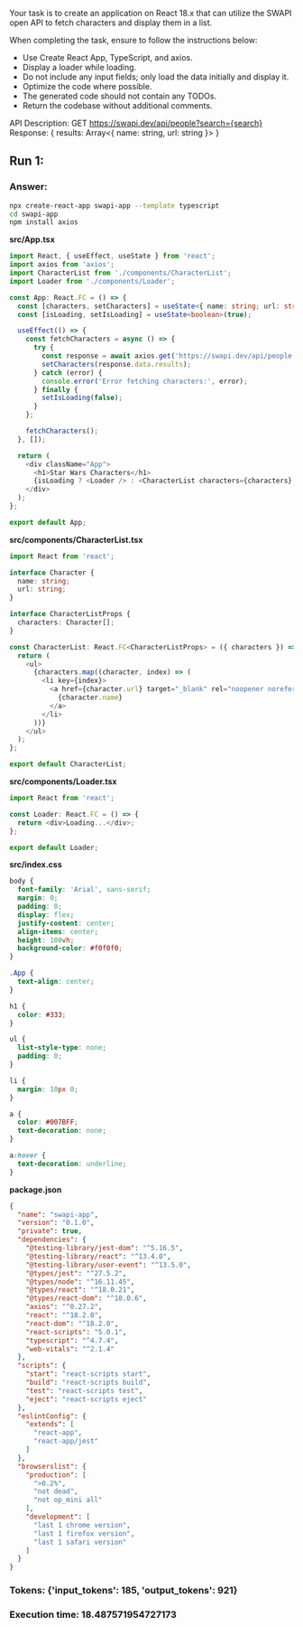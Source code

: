 Your task is to create an application on React 18.x that can utilize the SWAPI open API to fetch characters and display them in a list.

When completing the task, ensure to follow the instructions below:
- Use Create React App, TypeScript, and axios.
- Display a loader while loading.
- Do not include any input fields; only load the data initially and display it.
- Optimize the code where possible.
- The generated code should not contain any TODOs.
- Return the codebase without additional comments.

API Description:
GET https://swapi.dev/api/people?search={search}
Response:
{ results: Array<{ name: string, url: string }> }

## Run 1:
### Answer:
```bash
npx create-react-app swapi-app --template typescript
cd swapi-app
npm install axios
```

**src/App.tsx**
```typescript
import React, { useEffect, useState } from 'react';
import axios from 'axios';
import CharacterList from './components/CharacterList';
import Loader from './components/Loader';

const App: React.FC = () => {
  const [characters, setCharacters] = useState<{ name: string; url: string }[]>([]);
  const [isLoading, setIsLoading] = useState<boolean>(true);

  useEffect(() => {
    const fetchCharacters = async () => {
      try {
        const response = await axios.get('https://swapi.dev/api/people');
        setCharacters(response.data.results);
      } catch (error) {
        console.error('Error fetching characters:', error);
      } finally {
        setIsLoading(false);
      }
    };

    fetchCharacters();
  }, []);

  return (
    <div className="App">
      <h1>Star Wars Characters</h1>
      {isLoading ? <Loader /> : <CharacterList characters={characters} />}
    </div>
  );
};

export default App;
```

**src/components/CharacterList.tsx**
```typescript
import React from 'react';

interface Character {
  name: string;
  url: string;
}

interface CharacterListProps {
  characters: Character[];
}

const CharacterList: React.FC<CharacterListProps> = ({ characters }) => {
  return (
    <ul>
      {characters.map((character, index) => (
        <li key={index}>
          <a href={character.url} target="_blank" rel="noopener noreferrer">
            {character.name}
          </a>
        </li>
      ))}
    </ul>
  );
};

export default CharacterList;
```

**src/components/Loader.tsx**
```typescript
import React from 'react';

const Loader: React.FC = () => {
  return <div>Loading...</div>;
};

export default Loader;
```

**src/index.css**
```css
body {
  font-family: 'Arial', sans-serif;
  margin: 0;
  padding: 0;
  display: flex;
  justify-content: center;
  align-items: center;
  height: 100vh;
  background-color: #f0f0f0;
}

.App {
  text-align: center;
}

h1 {
  color: #333;
}

ul {
  list-style-type: none;
  padding: 0;
}

li {
  margin: 10px 0;
}

a {
  color: #007BFF;
  text-decoration: none;
}

a:hover {
  text-decoration: underline;
}
```

**package.json**
```json
{
  "name": "swapi-app",
  "version": "0.1.0",
  "private": true,
  "dependencies": {
    "@testing-library/jest-dom": "^5.16.5",
    "@testing-library/react": "^13.4.0",
    "@testing-library/user-event": "^13.5.0",
    "@types/jest": "^27.5.2",
    "@types/node": "^16.11.45",
    "@types/react": "^18.0.21",
    "@types/react-dom": "^18.0.6",
    "axios": "^0.27.2",
    "react": "^18.2.0",
    "react-dom": "^18.2.0",
    "react-scripts": "5.0.1",
    "typescript": "^4.7.4",
    "web-vitals": "^2.1.4"
  },
  "scripts": {
    "start": "react-scripts start",
    "build": "react-scripts build",
    "test": "react-scripts test",
    "eject": "react-scripts eject"
  },
  "eslintConfig": {
    "extends": [
      "react-app",
      "react-app/jest"
    ]
  },
  "browserslist": {
    "production": [
      ">0.2%",
      "not dead",
      "not op_mini all"
    ],
    "development": [
      "last 1 chrome version",
      "last 1 firefox version",
      "last 1 safari version"
    ]
  }
}
```

### Tokens: {'input_tokens': 185, 'output_tokens': 921}
### Execution time: 18.487571954727173
